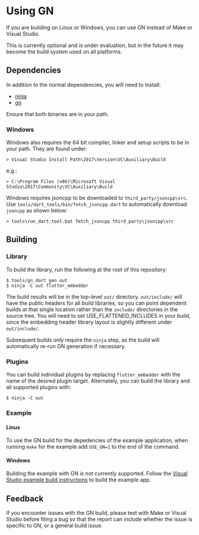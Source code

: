 # Using GN

If you are building on Linux or Windows, you can use GN instead of Make or
Visual Studio.

This is currently optional and is under evaluation, but in the future it may
become the build system used on all platforms.

## Dependencies

In addition to the normal dependencies, you will need to install:
* [ninja](https://github.com/ninja-build/ninja/wiki/Pre-built-Ninja-packages)
* [gn](https://gn.googlesource.com/gn/)

Ensure that both binaries are in your path.

### Windows

Windows also requires the 64 bit compiler, linker and setup scripts to be in
your path. They are found under:

```
> Visual Studio Install Path\2017\Version\VC\Auxiliary\Build
```

e.g.:

```
> C:\Program Files (x86)\Microsoft Visual Studio\2017\Community\VC\Auxiliary\Build
```

Windows requires jsoncpp to be downloaded to
`third_party/jsoncpp\src`. Use
`tools/dart_tools/bin/fetch_jsoncpp.dart` to automatically download `jsoncpp`
as shown below:

```
> tools\run_dart_tool.bat fetch_jsoncpp third_party\jsoncpp\src
```

## Building

### Library

To build the library, run the following at the root of this repository:

```
$ tools/gn_dart gen out
$ ninja -C out flutter_embedder
```

The build results will be in the top-level `out/` directory. `out/include/` will
have the public headers for all build libraries, so you can point dependent
builds at that single location rather than the `include/` directories in the
source tree. You will need to set USE\_FLATTENED\_INCLUDES in your build, since
the embedding header library layout is slightly different under `out/include/`.

Subsequent builds only require the `ninja` step, as the build will automatically
re-run GN generation if necessary.

### Plugins

You can build individual plugins by replacing `flutter_embedder` with the name
of the desired plugin target. Alternately, you can build the library and all
supported plugins with:

```
$ ninja -C out
```

### Example

#### Linux

To use the GN build for the depedencies of the example application, when
running `make` for the example add `USE_GN=1` to the end of the command.

#### Windows

Building the example with GN is not currently supported. Follow the [Visual
Studio example build instructions](../example/README.md) to build the example
app.

## Feedback

If you encounter issues with the GN build, please test with Make or Visual
Studio before filing a bug so that the report can include whether the issue is
specific to GN, or a general build issue.
